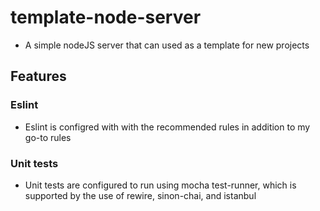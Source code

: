 # template-node-server

* A simple nodeJS server that can used as a template for new projects 

## Features

### Eslint
* Eslint is configred with with the recommended rules in addition to my go-to rules

### Unit tests
* Unit tests are configured to run using mocha test-runner, which is supported by the use of rewire, sinon-chai, and istanbul
